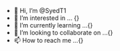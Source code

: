 - 👋 Hi, I’m @SyedT1 
- 👀 I’m interested in ... {}
- 🌱 I’m currently learning ...{}
- 💞️ I’m looking to collaborate on ...{}
- 📫 How to reach me ...{}

<!---
SyedT1/SyedT1 is a ✨ special ✨ repository because its `README.md` (this file) appears on your GitHub profile.
You can click the Preview link to take a look at your changes.
--->

